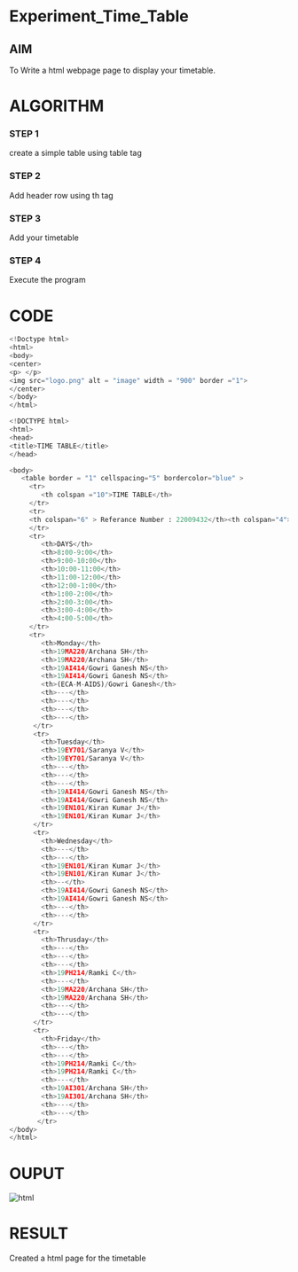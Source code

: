 # Experiment_Time_Table

## AIM
To Write a html webpage page to display your timetable.

# ALGORITHM
### STEP 1
create a simple table using table tag
### STEP 2
Add header row using th tag
### STEP 3
Add your timetable
### STEP 4
Execute the program

# CODE
```python
<!Doctype html>
<html>
<body>
<center>
<p> </p>
<img src="logo.png" alt = "image" width = "900" border ="1">
</center>
</body>
</html>

<!DOCTYPE html>
<html>
<head>
<title>TIME TABLE</title>
</head>

<body>
   <table border = "1" cellspacing="5" bordercolor="blue" >
     <tr>
        <th colspan ="10">TIME TABLE</th>
     </tr>
     <tr>
     <th colspan="6" > Referance Number : 22009432</th><th colspan="4">Name : AUGUSTINE J</th>
     </tr>
     <tr>
        <th>DAYS</th>
        <th>8:00-9:00</th>
        <th>9:00-10:00</th>
        <th>10:00-11:00</th>
        <th>11:00-12:00</th>
        <th>12:00-1:00</th>
        <th>1:00-2:00</th>
        <th>2:00-3:00</th>
        <th>3:00-4:00</th>
        <th>4:00-5:00</th>
     </tr>
     <tr>
        <th>Monday</th>
        <th>19MA220/Archana SH</th>
        <th>19MA220/Archana SH</th>
        <th>19AI414/Gowri Ganesh NS</th>
        <th>19AI414/Gowri Ganesh NS</th>
        <th>(ECA-M-AIDS)/Gowri Ganesh</th>
        <th>---</th>
        <th>---</th>
        <th>---</th>
        <th>---</th>
      </tr>
      <tr>
        <th>Tuesday</th>
        <th>19EY701/Saranya V</th>
        <th>19EY701/Saranya V</th>
        <th>---</th>
        <th>---</th>
        <th>---</th>
        <th>19AI414/Gowri Ganesh NS</th>
        <th>19AI414/Gowri Ganesh NS</th>
        <th>19EN101/Kiran Kumar J</th>
        <th>19EN101/Kiran Kumar J</th>
      </tr>
      <tr>
        <th>Wednesday</th>
        <th>---</th>
        <th>---</th>
        <th>19EN101/Kiran Kumar J</th>
        <th>19EN101/Kiran Kumar J</th>
        <th>--</th>
        <th>19AI414/Gowri Ganesh NS</th>
        <th>19AI414/Gowri Ganesh NS</th>
        <th>---</th>
        <th>---</th>
      </tr>
      <tr>
        <th>Thrusday</th>
        <th>---</th>
        <th>---</th>
        <th>---</th>
        <th>19PH214/Ramki C</th>
        <th>---</th>
        <th>19MA220/Archana SH</th>
        <th>19MA220/Archana SH</th>
        <th>---</th>
        <th>---</th>
      </tr>
      <tr>
        <th>Friday</th>
        <th>---</th>
        <th>---</th>
        <th>19PH214/Ramki C</th>
        <th>19PH214/Ramki C</th>
        <th>---</th>
        <th>19AI301/Archana SH</th>
        <th>19AI301/Archana SH</th>
        <th>---</th>
        <th>---</th>
       </tr>
</body>
</html>
```


# OUPUT
![html](https://user-images.githubusercontent.com/119404460/215158924-3e73c366-6de3-400a-aaf5-fcd5f5f67155.png)


# RESULT
Created a html page for the timetable
